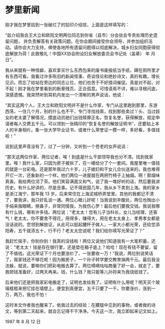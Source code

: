 # 梦里新闻

刚才我在梦里拾到一张破烂了的铅印介绍信，上面是这样填写的：

“兹介绍我会王大立和欧阳文明两位同志到你省（县市）分会驻会专责处理历史遗留问题， 并负责解答有关政策问题。在你会期间接受你会领导，并参加组织活动。请你会大力支持，俾使各地所有遗留问题得以彻底解决，城乡妇女同胞获得彻底解放为荷！此致敬礼！中国XX协会附设妇女解放委员会书记处（盖章） 年 月 日”。

我从来就有一种怪癖，喜欢拿买什么东西包来的废书废报纸当手纸，蹲在厕所里才有东西可看。我看过许多陈旧的新闻怪事、奇谈怪论和绝妙诗文，真的有趣，增长见识。而忘了给站在旁边的同志让位，他们也苦于不好措词催促。真是对不起，对不起！刚才我在梦里看到的断章残页，正合孤意。可惜语焉不详，难以寻根问底，深感遗憾。我突然听到耳机内发出一个清晰的男声说话，他说：

“其实这两个人，王大立和欧阳文明并不是什么作家，专门从这里跑到那里，东游西荡，一住几个月，别的什么也不干，专门寻找线索，找到那些卖过丫头、当过妓女的老太婆了解情况，摸底动员她们出钱赎罪正名，恢复名誉，获得解放，规定申请者每人交费五千元。可以领到一张精印的“恢复名誉的解放证明书”，还要贴上本人的半身相片。象一张大学毕业证书，或者什么荣誉证一模一样，多好看，多值钱啦！”

说到这里声音没有了，过了一分钟，又听到一个苍老的女声说话：

“那天这两位作家、两位记者，唉！到底是什么干部领导我也分不清。找到我家里。唉！我什么家，只因为房子被拆了，在一楼给分了个一套间。我屋里唯一值钱的就是一台彩电。还是那年我过六十岁，儿子媳妇和干女儿合伙送来的，我也难得开它一次，还象新的一个样。他们两位一进屋就在两把竹椅子上抽烟。啊！那烟味真香。我给两位沏了茶。他们笑容满面又和气，说了我一堆好听的话，然后要我讲历史。有什么好讲的，尽是丑事。记不得民国几年，我从乡下卖到上海。我的家乡是浙江海宁，那年我 13 岁。后来常住在上海泥城桥弄堂里。其他的我都记不清了，要我讲，我只好乱谈一通。两位心眼儿好呢！当我说到辛酸处，两位也掏出小手绢来揩眼睛，擦鼻子，非常同情我，为我伤心罗！最后他们要我交钱。我说我哪有什么钱，哪有许多钱。两位说：“老太太！您有儿子当科长，女儿当经理，还客气！老太太，你不要舍不得花，用得多，赚得大，用在老太太身上、孝男孝女都是没话说的。您领到解放证，从此可以挺起腰杆子做人，一家大小都光荣，还给您添阳寿，五千就添五十，行不行？老太太您说呢？我们给你填写光荣证了？”

我赶忙摇手，你别你别！我真的没钱啦！两位又说他们知道我有一大笔积蓄，还说：“老太太！钱是存在银行里，还是垫在箱子底上？哈哈！现在有钱不要留，留了不值钱。这光荣证下个月也要涨价了，一张要收一万！”我说，两位别说笑话了，我家钱还不够花呢！因为搬房子，一个孙子转学要交教育捐两千元。最后我没法躲，就说，要嘛你们把彩电搬去算了。两位嘀嘀咕咕商量了好一会，就走了，要我把钱准备好，过两天再来。钱，什么钱？我只能等儿孙将来为我烧纸钱了。

后来他们还是把我家彩电搬走了，证明也发给我了。证明有什么用呢？明天买个玻璃框框来把它挂在墙壁上。便宜到真便宜，五千只要了一千。你要涨价，涨到一万，两万，我也不怕！

这时本文作者我也醒来了。依我过去的经验：在朦胧中见到的事物，或者做的诗文，等到第二天起来，就会忘记得干干净净。今天这一次，我立即起来记文如上。

1987 年 8 月 12 日

